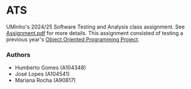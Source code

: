 # ATS

UMinho's 2024/25 Software Testing and Analysis class assignment. See
[Assignment.pdf](Assignment.pdf) for more details. This assignment consisted of testing a previous
year's [Object Oriented Programming Project](https://github.com/pedrofp4444/POO).

### Authors

 - Humberto Gomes (A104348)
 - José Lopes (A104541)
 - Mariana Rocha (A90817)
